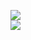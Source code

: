 [![](https://img.shields.io/badge/Made%20With-Github%20Spray-lightgrey.svg?style=for-the-badge&logo=github)](https://github.com/Annihil/github-spray#9332)  
[![](https://i.imgur.com/2DrTn0Z.gif)](https://github.com/Annihil/github-spray)